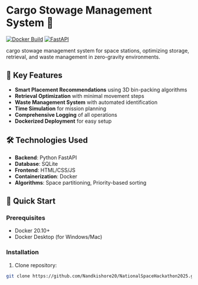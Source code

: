 # Cargo Stowage Management System 🚀

[![Docker Build](https://img.shields.io/badge/Docker-Ready-blue?logo=docker)](https://hub.docker.com/)
[![FastAPI](https://img.shields.io/badge/Powered%20by-FastAPI-green?logo=fastapi)](https://fastapi.tiangolo.com/)

cargo stowage management system for space stations, optimizing storage, retrieval, and waste management in zero-gravity environments.

## 🌟 Key Features
- **Smart Placement Recommendations** using 3D bin-packing algorithms
- **Retrieval Optimization** with minimal movement steps
- **Waste Management System** with automated identification
- **Time Simulation** for mission planning
- **Comprehensive Logging** of all operations
- **Dockerized Deployment** for easy setup

## 🛠️ Technologies Used
- **Backend**: Python FastAPI
- **Database**: SQLite
- **Frontend**: HTML/CSS/JS
- **Containerization**: Docker
- **Algorithms**: Space partitioning, Priority-based sorting

## 🚀 Quick Start

### Prerequisites
- Docker 20.10+
- Docker Desktop (for Windows/Mac)

### Installation
1. Clone repository:
```bash
git clone https://github.com/Nandkishore20/NationalSpaceHackathon2025.git
